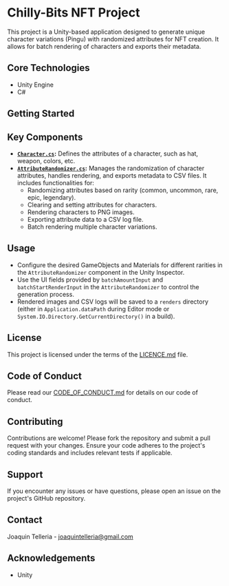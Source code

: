 # Chilly-Bits NFT Project

This project is a Unity-based application designed to generate unique character variations (Pingu) with randomized attributes for NFT creation. It allows for batch rendering of characters and exports their metadata.

## Core Technologies

- Unity Engine
- C#

## Getting Started

## Key Components

- **[`Character.cs`](c%3A%5CUsers%5Ctelleriajo%5Ccode%5CChilly-Bits-NFT%5Csrc%5CCharacter.cs):** Defines the attributes of a character, such as hat, weapon, colors, etc.
- **[`AttributeRandomizer.cs`](c%3A%5CUsers%5Ctelleriajo%5Ccode%5CChilly-Bits-NFT%5Csrc%5CAttributeRandomizer.cs):** Manages the randomization of character attributes, handles rendering, and exports metadata to CSV files. It includes functionalities for:
  - Randomizing attributes based on rarity (common, uncommon, rare, epic, legendary).
  - Clearing and setting attributes for characters.
  - Rendering characters to PNG images.
  - Exporting attribute data to a CSV log file.
  - Batch rendering multiple character variations.

## Usage

- Configure the desired GameObjects and Materials for different rarities in the `AttributeRandomizer` component in the Unity Inspector.
- Use the UI fields provided by `batchAmountInput` and `batchStartRenderInput` in the `AttributeRandomizer` to control the generation process.
- Rendered images and CSV logs will be saved to a `renders` directory (either in `Application.dataPath` during Editor mode or `System.IO.Directory.GetCurrentDirectory()` in a build).

## License

This project is licensed under the terms of the [LICENCE.md](c%3A%5CUsers%5Ctelleriajo%5Ccode%5CChilly-Bits-NFT%5CLICENCE.md) file.

## Code of Conduct

Please read our [CODE_OF_CONDUCT.md](c%3A%5CUsers%5Ctelleriajo%5Ccode%5CChilly-Bits-NFT%5CCODE_OF_CONDUCT.md) for details on our code of conduct.

## Contributing

Contributions are welcome! Please fork the repository and submit a pull request with your changes. Ensure your code adheres to the project's coding standards and includes relevant tests if applicable.

## Support

If you encounter any issues or have questions, please open an issue on the project's GitHub repository.

## Contact

Joaquin Telleria - joaquintelleria@gmail.com

## Acknowledgements

- Unity
